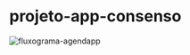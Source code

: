 # projeto-app-consenso

![fluxograma-agendapp](https://user-images.githubusercontent.com/29239557/215363830-2a0d1751-9415-4615-b518-d4ca3462a6d0.jpg)
